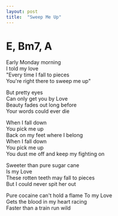 ```yaml
---
layout: post
title:  "Sweep Me Up"
---
```

# E, Bm7, A

Early Monday morning  
I told my love  
"Every time I fall to pieces  
You're right there to sweep me up"

But pretty eyes  
Can only get you by Love  
Beauty fades out long before  
Your words could ever die

When I fall down  
You pick me up  
Back on my feet where I belong  
When I fall down  
You pick me up  
You dust me off and keep my fighting on

Sweeter than pure sugar cane  
Is my Love  
These rotten teeth may fall to pieces  
But I could never spit her out

Pure cocaine can't hold a flame
To my Love  
Gets the blood in my heart racing  
Faster than a train run wild
